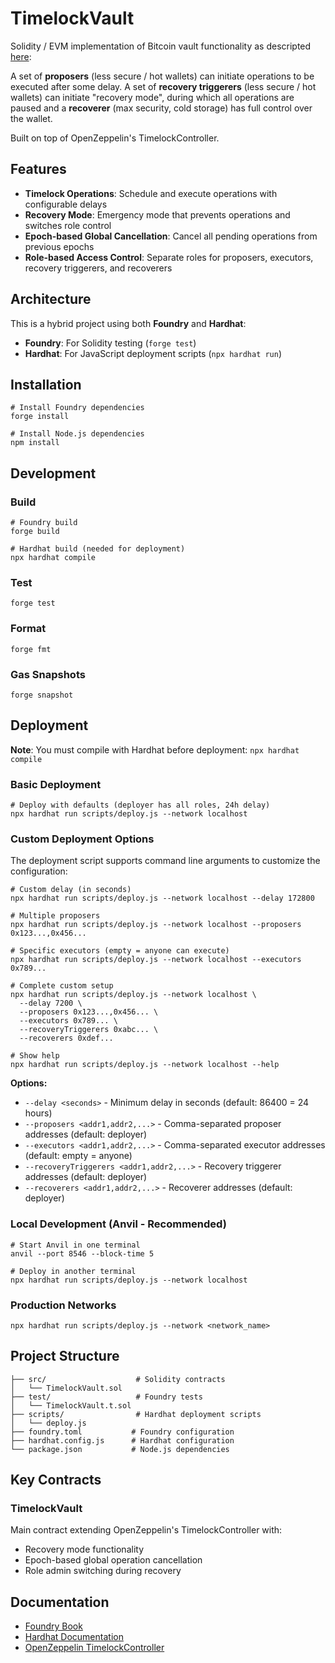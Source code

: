 # TimelockVault

Solidity / EVM implementation of Bitcoin vault functionality as descripted [here](https://maltemoeser.de/paper/covenants.pdf):

A set of **proposers** (less secure / hot wallets) can initiate operations to be executed after some delay. 
A set of **recovery triggerers** (less secure / hot wallets) can initiate "recovery mode", during which all operations are paused and a **recoverer** (max security, cold storage) has full control over the wallet.


 Built on top of OpenZeppelin's TimelockController.

## Features

- **Timelock Operations**: Schedule and execute operations with configurable delays
- **Recovery Mode**: Emergency mode that prevents operations and switches role control
- **Epoch-based Global Cancellation**: Cancel all pending operations from previous epochs
- **Role-based Access Control**: Separate roles for proposers, executors, recovery triggerers, and recoverers

## Architecture

This is a hybrid project using both **Foundry** and **Hardhat**:
- **Foundry**: For Solidity testing (`forge test`)
- **Hardhat**: For JavaScript deployment scripts (`npx hardhat run`)

## Installation

```shell
# Install Foundry dependencies
forge install

# Install Node.js dependencies  
npm install
```

## Development

### Build

```shell
# Foundry build
forge build

# Hardhat build (needed for deployment)
npx hardhat compile
```

### Test

```shell
forge test
```

### Format

```shell
forge fmt
```

### Gas Snapshots

```shell
forge snapshot
```

## Deployment

**Note**: You must compile with Hardhat before deployment: `npx hardhat compile`

### Basic Deployment

```shell
# Deploy with defaults (deployer has all roles, 24h delay)
npx hardhat run scripts/deploy.js --network localhost
```

### Custom Deployment Options

The deployment script supports command line arguments to customize the configuration:

```shell
# Custom delay (in seconds)
npx hardhat run scripts/deploy.js --network localhost --delay 172800

# Multiple proposers
npx hardhat run scripts/deploy.js --network localhost --proposers 0x123...,0x456...

# Specific executors (empty = anyone can execute)
npx hardhat run scripts/deploy.js --network localhost --executors 0x789...

# Complete custom setup
npx hardhat run scripts/deploy.js --network localhost \
  --delay 7200 \
  --proposers 0x123...,0x456... \
  --executors 0x789... \
  --recoveryTriggerers 0xabc... \
  --recoverers 0xdef...

# Show help
npx hardhat run scripts/deploy.js --network localhost --help
```

**Options:**
- `--delay <seconds>` - Minimum delay in seconds (default: 86400 = 24 hours)
- `--proposers <addr1,addr2,...>` - Comma-separated proposer addresses (default: deployer)
- `--executors <addr1,addr2,...>` - Comma-separated executor addresses (default: empty = anyone)
- `--recoveryTriggerers <addr1,addr2,...>` - Recovery triggerer addresses (default: deployer)
- `--recoverers <addr1,addr2,...>` - Recoverer addresses (default: deployer)

### Local Development (Anvil - Recommended)

```shell
# Start Anvil in one terminal
anvil --port 8546 --block-time 5

# Deploy in another terminal
npx hardhat run scripts/deploy.js --network localhost
```

### Production Networks

```shell
npx hardhat run scripts/deploy.js --network <network_name>
```

## Project Structure

```
├── src/                    # Solidity contracts
│   └── TimelockVault.sol
├── test/                   # Foundry tests
│   └── TimelockVault.t.sol
├── scripts/                # Hardhat deployment scripts
│   └── deploy.js
├── foundry.toml           # Foundry configuration
├── hardhat.config.js      # Hardhat configuration
└── package.json           # Node.js dependencies
```

## Key Contracts

### TimelockVault

Main contract extending OpenZeppelin's TimelockController with:
- Recovery mode functionality
- Epoch-based global operation cancellation
- Role admin switching during recovery

## Documentation

- [Foundry Book](https://book.getfoundry.sh/)
- [Hardhat Documentation](https://hardhat.org/docs)
- [OpenZeppelin TimelockController](https://docs.openzeppelin.com/contracts/4.x/api/governance#TimelockController)
